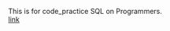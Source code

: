 This is for code_practice SQL on Programmers.<br>
[link](https://programmers.co.kr/learn/challenges?tab=sql_practice_kit)
